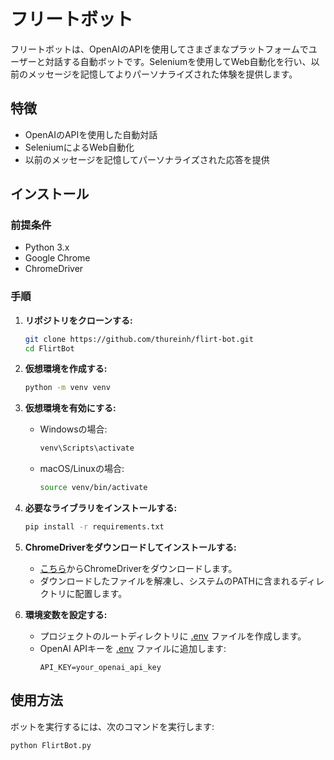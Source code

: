 # フリートボット

フリートボットは、OpenAIのAPIを使用してさまざまなプラットフォームでユーザーと対話する自動ボットです。Seleniumを使用してWeb自動化を行い、以前のメッセージを記憶してよりパーソナライズされた体験を提供します。

## 特徴
- OpenAIのAPIを使用した自動対話
- SeleniumによるWeb自動化
- 以前のメッセージを記憶してパーソナライズされた応答を提供

## インストール

### 前提条件
- Python 3.x
- Google Chrome
- ChromeDriver

### 手順

1. **リポジトリをクローンする:**
    ```sh
    git clone https://github.com/thureinh/flirt-bot.git
    cd FlirtBot
    ```

2. **仮想環境を作成する:**
    ```sh
    python -m venv venv
    ```

3. **仮想環境を有効にする:**
    - Windowsの場合:
        ```sh
        venv\Scripts\activate
        ```
    - macOS/Linuxの場合:
        ```sh
        source venv/bin/activate
        ```

4. **必要なライブラリをインストールする:**
    ```sh
    pip install -r requirements.txt
    ```

5. **ChromeDriverをダウンロードしてインストールする:**
    - [こちら](https://sites.google.com/a/chromium.org/chromedriver/downloads)からChromeDriverをダウンロードします。
    - ダウンロードしたファイルを解凍し、システムのPATHに含まれるディレクトリに配置します。

6. **環境変数を設定する:**
    - プロジェクトのルートディレクトリに [.env](http://_vscodecontentref_/8) ファイルを作成します。
    - OpenAI APIキーを [.env](http://_vscodecontentref_/9) ファイルに追加します:
        ```
        API_KEY=your_openai_api_key
        ```

## 使用方法

ボットを実行するには、次のコマンドを実行します:
```sh
python FlirtBot.py
```